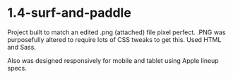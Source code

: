 # 1.4-surf-and-paddle

Project built to match an edited .png (attached) file pixel perfect.  .PNG was purposefully altered to require lots of CSS tweaks to get this.  Used HTML and Sass.

Also was designed responsively for mobile and tablet using Apple lineup specs.
